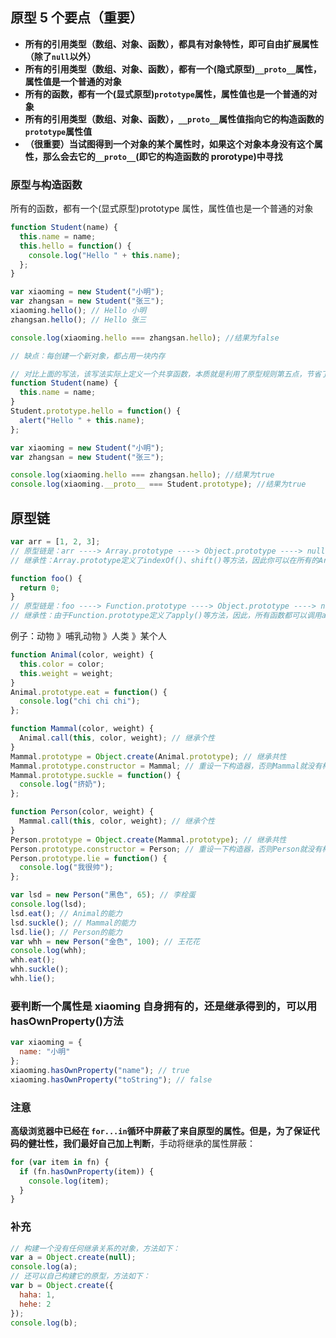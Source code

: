 ## 原型 5 个要点（重要）

- **所有的引用类型（数组、对象、函数），都具有对象特性，即可自由扩展属性（除了`null`以外）**
- **所有的引用类型（数组、对象、函数），都有一个(隐式原型)`__proto__`属性，属性值是一个普通的对象**
- **所有的函数，都有一个(显式原型)`prototype`属性，属性值也是一个普通的对象**
- **所有的引用类型（数组、对象、函数），`__proto__`属性值指向它的构造函数的`prototype`属性值**
- **（很重要）当试图得到一个对象的某个属性时，如果这个对象本身没有这个属性，那么会去它的`__proto__`(即它的构造函数的 prorotype)中寻找**

### 原型与构造函数

所有的函数，都有一个(显式原型)prototype 属性，属性值也是一个普通的对象

```js
function Student(name) {
  this.name = name;
  this.hello = function() {
    console.log("Hello " + this.name);
  };
}

var xiaoming = new Student("小明");
var zhangsan = new Student("张三");
xiaoming.hello(); // Hello 小明
zhangsan.hello(); // Hello 张三

console.log(xiaoming.hello === zhangsan.hello); //结果为false

// 缺点：每创建一个新对象，都占用一块内存
```

```js
// 对比上面的写法，该写法实际上定义一个共享函数，本质就是利用了原型规则第五点，节省了很多内存
function Student(name) {
  this.name = name;
}
Student.prototype.hello = function() {
  alert("Hello " + this.name);
};

var xiaoming = new Student("小明");
var zhangsan = new Student("张三");

console.log(xiaoming.hello === zhangsan.hello); //结果为true
console.log(xiaoming.__proto__ === Student.prototype); //结果为true
```

## 原型链

```js
var arr = [1, 2, 3];
// 原型链是：arr ----> Array.prototype ----> Object.prototype ----> null
// 继承性：Array.prototype定义了indexOf()、shift()等方法，因此你可以在所有的Array对象上直接调用这些方法

function foo() {
  return 0;
}
// 原型链是：foo ----> Function.prototype ----> Object.prototype ----> null
// 继承性：由于Function.prototype定义了apply()等方法，因此，所有函数都可以调用apply()方法
```

例子：动物 》哺乳动物 》人类 》某个人

```js
function Animal(color, weight) {
  this.color = color;
  this.weight = weight;
}
Animal.prototype.eat = function() {
  console.log("chi chi chi");
};

function Mammal(color, weight) {
  Animal.call(this, color, weight); // 继承个性
}
Mammal.prototype = Object.create(Animal.prototype); // 继承共性
Mammal.prototype.constructor = Mammal; // 重设一下构造器，否则Mammal就没有构造器了
Mammal.prototype.suckle = function() {
  console.log("挤奶");
};

function Person(color, weight) {
  Mammal.call(this, color, weight); // 继承个性
}
Person.prototype = Object.create(Mammal.prototype); // 继承共性
Person.prototype.constructor = Person; // 重设一下构造器，否则Person就没有构造器了
Person.prototype.lie = function() {
  console.log("我很帅");
};

var lsd = new Person("黑色", 65); // 李栓蛋
console.log(lsd);
lsd.eat(); // Animal的能力
lsd.suckle(); // Mammal的能力
lsd.lie(); // Person的能力
var whh = new Person("金色", 100); // 王花花
console.log(whh);
whh.eat();
whh.suckle();
whh.lie();
```

### 要判断一个属性是 xiaoming 自身拥有的，还是继承得到的，可以用 hasOwnProperty()方法

```js
var xiaoming = {
  name: "小明"
};
xiaoming.hasOwnProperty("name"); // true
xiaoming.hasOwnProperty("toString"); // false
```

### 注意

**高级浏览器中已经在 `for...in`循环中屏蔽了来自原型的属性。但是，为了保证代码的健壮性，我们最好自己加上判断**，手动将继承的属性屏蔽：

```js
for (var item in fn) {
  if (fn.hasOwnProperty(item)) {
    console.log(item);
  }
}
```

### 补充

```js
// 构建一个没有任何继承关系的对象，方法如下：
var a = Object.create(null);
console.log(a);
// 还可以自己构建它的原型，方法如下：
var b = Object.create({
  haha: 1,
  hehe: 2
});
console.log(b);
```
